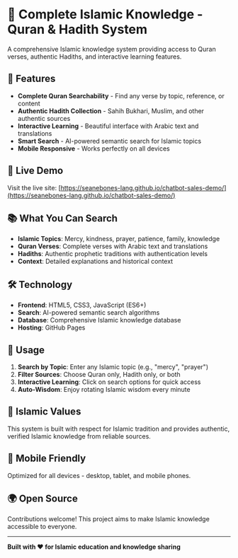 # 🕌 Complete Islamic Knowledge - Quran & Hadith System

A comprehensive Islamic knowledge system providing access to Quran verses, authentic Hadiths, and interactive learning features.

## 🌟 Features

- **Complete Quran Searchability** - Find any verse by topic, reference, or content
- **Authentic Hadith Collection** - Sahih Bukhari, Muslim, and other authentic sources
- **Interactive Learning** - Beautiful interface with Arabic text and translations
- **Smart Search** - AI-powered semantic search for Islamic topics
- **Mobile Responsive** - Works perfectly on all devices

## 🚀 Live Demo

Visit the live site: [https://seanebones-lang.github.io/chatbot-sales-demo/](https://seanebones-lang.github.io/chatbot-sales-demo/)

## 📚 What You Can Search

- **Islamic Topics**: Mercy, kindness, prayer, patience, family, knowledge
- **Quran Verses**: Complete verses with Arabic text and translations
- **Hadiths**: Authentic prophetic traditions with authentication levels
- **Context**: Detailed explanations and historical context

## 🛠️ Technology

- **Frontend**: HTML5, CSS3, JavaScript (ES6+)
- **Search**: AI-powered semantic search algorithms
- **Database**: Comprehensive Islamic knowledge database
- **Hosting**: GitHub Pages

## 📖 Usage

1. **Search by Topic**: Enter any Islamic topic (e.g., "mercy", "prayer")
2. **Filter Sources**: Choose Quran only, Hadith only, or both
3. **Interactive Learning**: Click on search options for quick access
4. **Auto-Wisdom**: Enjoy rotating Islamic wisdom every minute

## 🤲 Islamic Values

This system is built with respect for Islamic tradition and provides authentic, verified Islamic knowledge from reliable sources.

## 📱 Mobile Friendly

Optimized for all devices - desktop, tablet, and mobile phones.

## 🌍 Open Source

Contributions welcome! This project aims to make Islamic knowledge accessible to everyone.

---

**Built with ❤️ for Islamic education and knowledge sharing**
